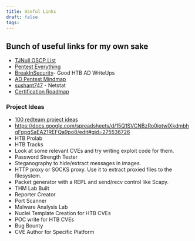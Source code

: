 ```yaml
---
title: Useful Links
draft: false
tags:
---
```

## Bunch of useful links for my own sake

- [TJNull OSCP List](https://docs.google.com/spreadsheets/d/1cDZpxrTMODHqgenYsBuZLkT-aIeUT31ZuiLDhIfrHRI/edit?source=post_page-----a0a6db73d251--------------------------------#gid=0)
- [Pentest Everything](https://viperone.gitbook.io/pentest-everything)
- [BreakInSecurity](https://axcheron.github.io/writeups/htb/htb_writeups/)- Good HTB AD WriteUps
- [AD Pentest Mindmap](https://tajdini.net/blog/penetration/active-directory-penetration-mind-map/)
- [sushant747](https://sushant747.gitbooks.io/total-oscp-guide/content/privilege_escalation_windows.html) - Netstat
- [Certification Roadmap](https://pauljerimy.com/security-certification-roadmap/)


### Project Ideas
- [100 redteam project ideas](https://github.com/kurogai/100-redteam-projects)
- https://docs.google.com/spreadsheets/d/15Q1SVCNBzRo0iotwIXkdmbhqFppqSaEA21REFQa9po8/edit#gid=275536726
- HTB Prolab
- HTB Tracks
- Look at some relevant CVEs and try writing exploit code for them.
- Password Strength Tester
- Steganography to hide/extract messages in images.
- HTTP proxy or SOCKS proxy. Use it to extract proxied files to the filesystem.
- Packet generator with a REPL and send/recv control like Scapy.
- THM Lab Built
- Reporter Creator
- Port Scanner
- Malware Analysis Lab
- Nuclei Template Creation for HTB CVEs
- POC write for HTB CVEs
- Bug Bounty
- CVE Author for Specific Platform







